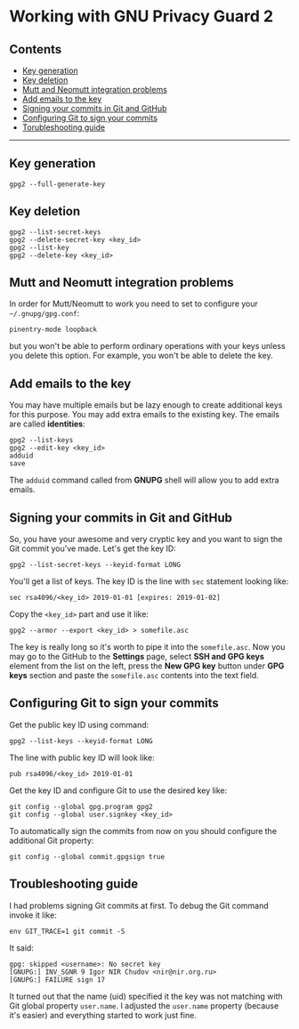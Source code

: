 # Working with GNU Privacy Guard 2

## Contents

* [Key generation](#key-generation)
* [Key deletion](#delete-key)
* [Mutt and Neomutt integration problems](#mutt-and-neomutt-integration-problems)
* [Add emails to the key](#add-emails-to-the-key)
* [Signing your commits in Git and GitHub](#signing-your-commits-in-git-and-github)
* [Configuring Git to sign your commits](#configuring-git-to-sign-your-commits)
* [Torubleshooting guide](#troubleshooting-guide)


* * *


## Key generation

```
gpg2 --full-generate-key
```


## Key deletion

```
gpg2 --list-secret-keys
gpg2 --delete-secret-key <key_id>
gpg2 --list-key
gpg2 --delete-key <key_id>
```


## Mutt and Neomutt integration problems

In order for Mutt/Neomutt to work you need to set to configure your
`~/.gnupg/gpg.conf`:

```
pinentry-mode loopback
```

but you won't be able to perform ordinary operations with your keys
unless you delete this option. For example, you won't be able to delete
the key.


## Add emails to the key

You may have multiple emails but be lazy enough to create additional
keys for this purpose. You may add extra emails to the existing key.
The emails are called **identities**:

```
gpg2 --list-keys
gpg2 --edit-key <key_id>
adduid
save
```

The `adduid` command called from **GNUPG** shell will allow you to add
extra emails.


## Signing your commits in Git and GitHub

So, you have your awesome and very cryptic key and you want to sign the
Git commit you've made. Let's get the key ID:

```
gpg2 --list-secret-keys --keyid-format LONG
```

You'll get a list of keys. The key ID is the line with `sec` statement
looking like:

```
sec rsa4096/<key_id> 2019-01-01 [expires: 2019-01-02]
```

Copy the `<key_id>` part and use it like:

```
gpg2 --armor --export <key_id> > somefile.asc
```

The key is really long so it's worth to pipe it into the `somefile.asc`.
Now you may go to the GitHub to the **Settings** page, select
**SSH and GPG keys** element from the list on the left, press the
**New GPG key** button under **GPG keys** section and paste the
`somefile.asc` contents into the text field.


## Configuring Git to sign your commits

Get the public key ID using command:

```
gpg2 --list-keys --keyid-format LONG
```

The line with public key ID will look like:

```
pub rsa4096/<key_id> 2019-01-01
```

Get the key ID and configure Git to use the desired key like:

```
git config --global gpg.program gpg2
git config --global user.signkey <key_id>
```

To automatically sign the commits from now on you should configure the
additional Git property:

```
git config --global commit.gpgsign true
```


## Troubleshooting guide

I had problems signing Git commits at first. To debug the Git command
invoke it like:

```
env GIT_TRACE=1 git commit -S
```

It said:

```
gpg: skipped <username>: No secret key
[GNUPG:] INV_SGNR 9 Igor NIR Chudov <nir@nir.org.ru>
[GNUPG:] FAILURE sign 17
```

It turned out that the name (uid) specified it the key was not matching
with Git global property `user.name`. I adjusted the `user.name`
property (because it's easier) and everything started to work just fine.


